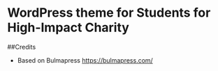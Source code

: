 # WordPress theme for Students for High-Impact Charity

##Credits

* Based on Bulmapress https://bulmapress.com/
